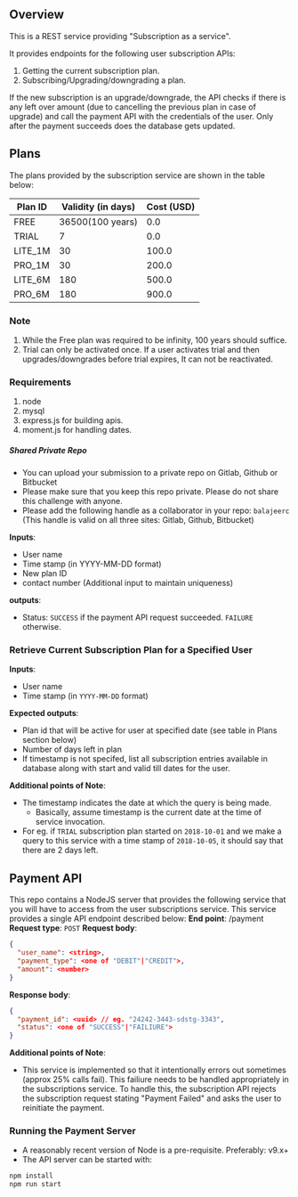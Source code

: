 
## Overview

This is a REST service providing "Subscription as a service".

It provides endpoints for the following user subscription APIs:

1. Getting the current subscription plan.
2. Subscribing/Upgrading/downgrading a plan. 

If the new subscription is an upgrade/downgrade, the API checks if there is any left over amount (due to cancelling the previous plan in case of upgrade)
 and call the payment API with the credentials of the user. Only after the payment succeeds does the database gets updated.

##  Plans 

The plans provided by the subscription service are shown in the table below:

| Plan ID     | Validity (in days) | Cost (USD) 
| ----------- | ------------------ | -----------   
| FREE	      | 36500(100 years)	 | 0.0
| TRIAL	      | 7				   | 0.0
| LITE_1M	  | 30				   | 100.0
| PRO_1M	  | 30				   | 200.0
| LITE_6M	  | 180				   | 500.0
| PRO_6M	  | 180				   | 900.0

### Note
1. While the Free plan was required to be infinity, 100 years should suffice.
2. Trial can only be activated once. If a user activates trial and then upgrades/downgrades before trial expires, It can not be reactivated.


### Requirements

1. node
2. mysql
3. express.js for building apis.  
4. moment.js for handling dates.

##### Shared Private Repo

- You can upload your submission to a private repo on Gitlab, Github or Bitbucket 
- Please make sure that you keep this repo private. Please do not share this challenge with anyone.
- Please add the following handle as a collaborator in your repo: `balajeerc` (This handle is valid on all three sites: Gitlab, Github, Bitbucket)

**Inputs**:
- User name
- Time stamp (in YYYY-MM-DD format)
- New plan ID
- contact number (Additional input to maintain uniqueness)

**outputs**:
- Status: `SUCCESS` if the payment API request succeeded. `FAILURE` otherwise.

### Retrieve Current Subscription Plan for a Specified User

**Inputs**:
- User name
- Time stamp (in `YYYY-MM-DD` format)

**Expected outputs**:
- Plan id that will be active for user at specified date (see table in Plans section below)
- Number of days left in plan
- If timestamp is not specifed, list all subscription entries available in database along with start and valid till dates for the user.

**Additional points of Note**:
- The timestamp indicates the date at which the query is being made. 
    - Basically, assume timestamp is the current date at the time of service invocation.
- For eg. if  `TRIAL` subscription plan started on `2018-10-01` and we make a query to this service with a time stamp of `2018-10-05`, it should say that there are 2 days left.

## Payment API

This repo contains a NodeJS server that provides the following service that you will have to access from the user subscriptions service. 
This service provides a single API endpoint described below:
**End point**: <url>/payment
**Request type**: `POST`
**Request body**:
```json
{
  "user_name": <string>,
  "payment_type": <one of "DEBIT"|"CREDIT">,
  "amount": <number>
}
``` 
**Response body**:
```json
{
  "payment_id": <uuid> // eg. "24242-3443-sdstg-3343",
  "status": <one of "SUCCESS"|"FAILIURE">
}
```

**Additional points of Note**:

- This service is implemented so that it intentionally errors out sometimes (approx 25% calls fail). This failiure needs to be handled appropriately in     the subscriptions service. To handle this, the subscription API rejects the subscription request stating "Payment Failed" and asks the user
  to reinitiate the payment.

### Running the Payment Server

- A reasonably recent version of Node is a pre-requisite. Preferably: v9.x+
- The API server can be started with:

```bash
npm install
npm run start
```

